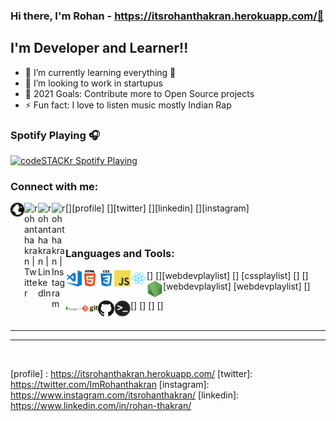 ### Hi there, I'm Rohan - https://itsrohanthakran.herokuapp.com/👋

## I'm Developer and Learner!!

- 🌱 I’m currently learning everything 🤣
- 👯 I’m looking to work in startupus
- 🥅 2021 Goals: Contribute more to Open Source projects
- ⚡ Fun fact: I love to listen music mostly Indian Rap

### Spotify Playing 🎧

[<img src="https://now-playing-codestackr.vercel.app/api/spotify-playing" alt="codeSTACKr Spotify Playing" width="350" />](https://open.spotify.com/track/2gNMXJDKRmKWuevBGjN8wo)

### Connect with me:

[<img align="left" alt="rohanthakran" width="22px" src="https://raw.githubusercontent.com/iconic/open-iconic/master/svg/globe.svg" />][profile]
[<img align="left" alt="rohanthakran | Twitter" width="22px" src="https://cdn.jsdelivr.net/npm/simple-icons@v3/icons/twitter.svg" />][twitter]
[<img align="left" alt="rohanthakran | LinkedIn" width="22px" src="https://cdn.jsdelivr.net/npm/simple-icons@v3/icons/linkedin.svg" />][linkedin]
[<img align="left" alt="rohanthakran | Instagram" width="22px" src="https://cdn.jsdelivr.net/npm/simple-icons@v3/icons/instagram.svg" />][instagram]

<br />

### Languages and Tools:

[<img align="left" alt="Visual Studio Code" width="26px" src="https://raw.githubusercontent.com/github/explore/80688e429a7d4ef2fca1e82350fe8e3517d3494d/topics/visual-studio-code/visual-studio-code.png" />]
[<img align="left" alt="HTML5" width="26px" src="https://raw.githubusercontent.com/github/explore/80688e429a7d4ef2fca1e82350fe8e3517d3494d/topics/html/html.png" />][webdevplaylist]
[<img align="left" alt="CSS3" width="26px" src="https://raw.githubusercontent.com/github/explore/80688e429a7d4ef2fca1e82350fe8e3517d3494d/topics/css/css.png" />]
[cssplaylist]
[<img align="left" alt="JavaScript" width="26px" src="https://raw.githubusercontent.com/github/explore/80688e429a7d4ef2fca1e82350fe8e3517d3494d/topics/javascript/javascript.png" />]
[<img align="left" alt="React" width="26px" src="https://raw.githubusercontent.com/github/explore/80688e429a7d4ef2fca1e82350fe8e3517d3494d/topics/react/react.png" />]
[webdevplaylist]
[webdevplaylist]
[<img align="left" alt="Node.js" width="26px" src="https://raw.githubusercontent.com/github/explore/80688e429a7d4ef2fca1e82350fe8e3517d3494d/topics/nodejs/nodejs.png" />]

[<img align="left" alt="MongoDB" width="26px" src="https://raw.githubusercontent.com/github/explore/80688e429a7d4ef2fca1e82350fe8e3517d3494d/topics/mongodb/mongodb.png" />]
[<img align="left" alt="Git" width="26px" src="https://raw.githubusercontent.com/github/explore/80688e429a7d4ef2fca1e82350fe8e3517d3494d/topics/git/git.png" />]
[<img align="left" alt="GitHub" width="26px" src="https://raw.githubusercontent.com/github/explore/78df643247d429f6cc873026c0622819ad797942/topics/github/github.png" />]
[<img align="left" alt="Terminal" width="26px" src="https://raw.githubusercontent.com/github/explore/80688e429a7d4ef2fca1e82350fe8e3517d3494d/topics/terminal/terminal.png" />]
<br />
<br />

---

---
<br/>


[profile] : https://itsrohanthakran.herokuapp.com/
[twitter]: https://twitter.com/ImRohanthakran
[instagram]: https://www.instagram.com/itsrohanthakran/
[linkedin]: https://www.linkedin.com/in/rohan-thakran/

